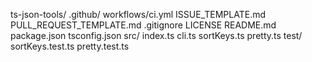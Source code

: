 ts-json-tools/
  .github/
    workflows/ci.yml
    ISSUE_TEMPLATE.md
    PULL_REQUEST_TEMPLATE.md
  .gitignore
  LICENSE
  README.md
  package.json
  tsconfig.json
  src/
    index.ts
    cli.ts
    sortKeys.ts
    pretty.ts
  test/
    sortKeys.test.ts
    pretty.test.ts
